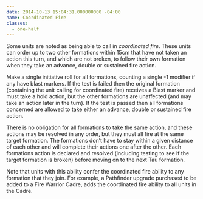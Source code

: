 ```yaml
---
date: 2014-10-13 15:04:31.000000000 -04:00
name: Coordinated Fire
classes:
  - one-half
---
```

Some units are noted as being able to call in _coordinated fire_. These units can order up to two other formations within 15cm that have not taken an action this turn, and which are not broken, to follow their own formation when they take an advance, double or sustained fire action.

Make a single initiative roll for all formations, counting a single -1 modifier if any have blast markers. If the test is failed then the original formation (containing the unit calling for coordinated fire) receives a Blast marker and must take a hold action, but the other formations are unaffected (and may take an action later in the turn). If the test is passed then all formations concerned are allowed to take either an advance, double or sustained fire action.

There is no obligation for all formations to take the same action, and these actions may be resolved in any order, but they must all fire at the same target formation. The formations don’t have to stay within a given distance of each other and will complete their actions one after the other. Each formations action is declared and resolved (including testing to see if the target formation is broken) before moving on to the next Tau formation.

Note that units with this ability confer the coordinated fire ability to any formation that they join. For example, a Pathfinder upgrade purchased to be added to a Fire Warrior Cadre, adds the coordinated fire ability to all units in the Cadre.